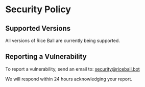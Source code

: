# Security Policy

## Supported Versions

All versions of Rice Ball are currently being supported.

## Reporting a Vulnerability

To report a vulnerability, send an email to: security@riceball.bot

We will respond within 24 hours acknowledging your report.
